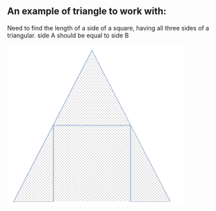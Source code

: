 ## An example of triangle to work with:

Need to find the length of a side of a square, having all three sides of a triangular. side A should be equal to side B

![Screenshot](triangular.png)
